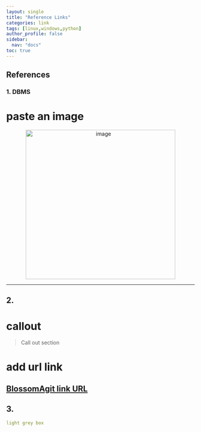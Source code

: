 ```yaml
---
layout: single
title: "Reference Links" 
categories: link
tags: [linux,windows,python]
author_profile: false
sidebar:
  nav: "docs"
toc: true
---
```



## References

### 1. DBMS 

# paste an image

<div align="center">
<img width="400" alt="image" src="https://user-images.githubusercontent.com/125583433/219710669-af129cfc-4870-47a2-998f-5ba8bf5866c0.jpeg">
</div>

---
## 2. 

# callout
> Call out section

# add url link
[BlossomAgit link URL](blossom-agit.github.io)
---
## 3.  

~~~yaml
light grey box
~~~

